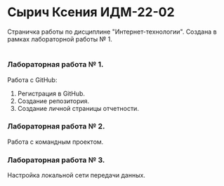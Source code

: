 # Сырич Ксения ИДМ-22-02
Страничка работы по дисциплине "Интернет-технологии". Создана в рамках лабораторной работы № 1.
#
### Лабораторная работа № 1.
Работа с GitHub: 
1. Регистрация в GitHub.
2. Создание репозитория.
3. Создание личной страницы отчетности.
### Лабораторная работа № 2.
Работа с командным проектом.
### Лабораторная работа № 3.
Настройка локальной сети передачи данных.


